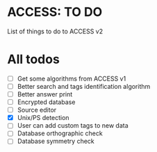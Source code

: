 # ACCESS: TO DO
 List of things to do to ACCESS v2

# All todos
- [ ] Get some algorithms from ACCESS v1
- [ ] Better search and tags identification algorithm
- [ ] Better answer print
- [ ] Encrypted database
- [ ] Source editor
- [X] Unix/PS detection
- [ ] User can add custom tags to new data
- [ ] Database orthographic check
- [ ] Database symmetry check